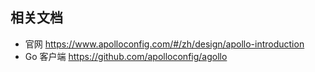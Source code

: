 





## 相关文档

- 官网 https://www.apolloconfig.com/#/zh/design/apollo-introduction
- Go 客户端 https://github.com/apolloconfig/agollo